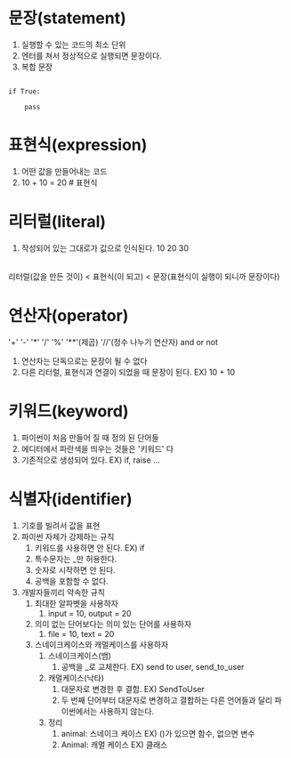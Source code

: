 # 문장(statement)
1. 실행할 수 있는 코드의 최소 단위 <br>
2. 엔터를 쳐서 정상적으로 실행되면 문장이다. <br>
3. 복합 문장 <br>
<code>
if True: <br>
    pass
</code>

# 표현식(expression)
1. 어떤 값을 만들어내는 코드
2. 10 + 10 = 20  # 표현식

# 리터럴(literal)
1. 작성되어 있는 그대로가 값으로 인식된다.
10
20
30
<br>
리터럴(값을 만든 것이) < 표현식(이 되고) < 문장(표현식이 실행이 되니까 문장이다)

# 연산자(operator)
'+' '-' '*' '/' '%' '**'(제곱) '//'(정수 나누기 연산자) and or not
1. 연산자는 단독으로는 문장이 될 수 없다
2. 다른 리터럴, 표현식과 연결이 되었을 때 문장이 된다. EX) 10 + 10

# 키워드(keyword)
1. 파이썬이 처음 만들어 질 때 정의 된 단어들
2. 에디터에서 파란색을 띄우는 것들은 '키워드' 다
3. 기존적으로 생성되어 있다. EX) if, raise ...

# 식별자(identifier)
1. 기호를 빌려서 값을 표현
2. 파이썬 자체가 강제하는 규칙
   1. 키워드를 사용하면 안 된다. EX) if
   2. 특수문자는 _만 허용한다.
   3. 숫자로 시작하면 안 된다.
   4. 공백을 포함할 수 없다.
3. 개발자들끼리 약속한 규칙
   1. 최대한 알파벳을 사용하자
      1. input = 10, output = 20
   2. 의미 없는 단어보다는 의미 있는 단어를 사용하자
      1. file = 10, text = 20
   3. 스네이크케이스와 캐멀케이스를 사용하자
      1. 스네이크케이스(뱀)
         1. 공백을 _로 교체한다. EX) send to user, send_to_user
      2. 캐멀케이스(낙타)
         1. 대문자로 변경한 후 결합. EX) SendToUser
         2. 두 번째 단어부터 대문자로 변경하고 결합하는 다른 언어들과 달리 파이썬에서는 사용하지 않는다.
      3. 정리
         1. animal: 스네이크 케이스 EX) ()가 있으면 함수, 없으면 변수
         2. Animal: 캐멀 케이스 EX) 클래스


